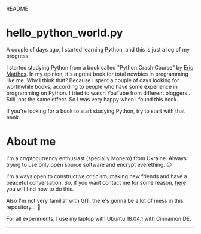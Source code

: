 README

# hello_python_world.py
A couple of days ago, I started learning Python, and this is just a log of my progress. 

I started studying Python from a book called "Python Crash Course" by [Eric Matthes](https://ehmatthes.github.io/). In my opinion, it's a great book for total newbies in programming like me. Why I think that? Because I spent a couple of days looking for worthwhile books, according to people who have some experience in programming on Python. I tried to watch YouTube from different bloggers... Still, not the same effect. So I was very happy when I found this book. 

If you're looking for a book to start studying Python, try to start with that book.

# About me

I'm a cryptocurrency enthusiast (specially Monero) from Ukraine. Always trying to use only open source software and encrypt everething. 😌

I'm always open to constructive criticism, making new friends and have a peaceful conversation. So, if you want contact me for some reason, [here](https://thefuzzst0ne.keybase.pub/) you will find how to do this.

Also I'm not very familiar with GIT, there's gonna be a lot of mess in this repository... 🙂

For all experiments, I use my laptop with Ubuntu 18.04.1 with Cinnamon DE.

---








